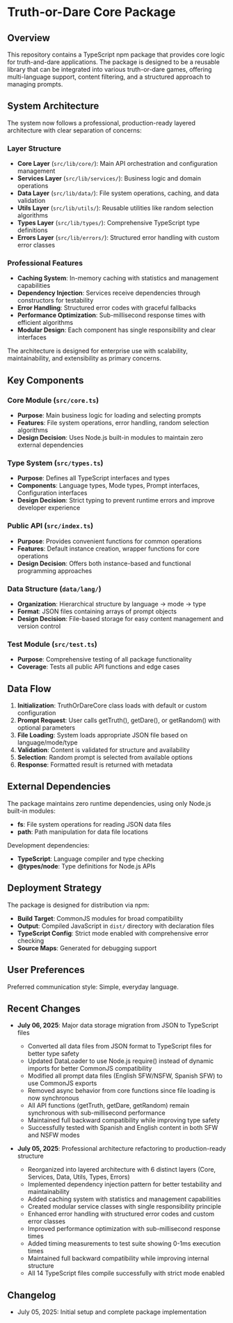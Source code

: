 # Truth-or-Dare Core Package

## Overview

This repository contains a TypeScript npm package that provides core logic for truth-and-dare applications. The package is designed to be a reusable library that can be integrated into various truth-or-dare games, offering multi-language support, content filtering, and a structured approach to managing prompts.

## System Architecture

The system now follows a professional, production-ready layered architecture with clear separation of concerns:

### Layer Structure
- **Core Layer** (`src/lib/core/`): Main API orchestration and configuration management
- **Services Layer** (`src/lib/services/`): Business logic and domain operations  
- **Data Layer** (`src/lib/data/`): File system operations, caching, and data validation
- **Utils Layer** (`src/lib/utils/`): Reusable utilities like random selection algorithms
- **Types Layer** (`src/lib/types/`): Comprehensive TypeScript type definitions
- **Errors Layer** (`src/lib/errors/`): Structured error handling with custom error classes

### Professional Features
- **Caching System**: In-memory caching with statistics and management capabilities
- **Dependency Injection**: Services receive dependencies through constructors for testability
- **Error Handling**: Structured error codes with graceful fallbacks
- **Performance Optimization**: Sub-millisecond response times with efficient algorithms
- **Modular Design**: Each component has single responsibility and clear interfaces

The architecture is designed for enterprise use with scalability, maintainability, and extensibility as primary concerns.

## Key Components

### Core Module (`src/core.ts`)
- **Purpose**: Main business logic for loading and selecting prompts
- **Features**: File system operations, error handling, random selection algorithms
- **Design Decision**: Uses Node.js built-in modules to maintain zero external dependencies

### Type System (`src/types.ts`)
- **Purpose**: Defines all TypeScript interfaces and types
- **Components**: Language types, Mode types, Prompt interfaces, Configuration interfaces
- **Design Decision**: Strict typing to prevent runtime errors and improve developer experience

### Public API (`src/index.ts`)
- **Purpose**: Provides convenient functions for common operations
- **Features**: Default instance creation, wrapper functions for core operations
- **Design Decision**: Offers both instance-based and functional programming approaches

### Data Structure (`data/lang/`)
- **Organization**: Hierarchical structure by language → mode → type
- **Format**: JSON files containing arrays of prompt objects
- **Design Decision**: File-based storage for easy content management and version control

### Test Module (`src/test.ts`)
- **Purpose**: Comprehensive testing of all package functionality
- **Coverage**: Tests all public API functions and edge cases

## Data Flow

1. **Initialization**: TruthOrDareCore class loads with default or custom configuration
2. **Prompt Request**: User calls getTruth(), getDare(), or getRandom() with optional parameters
3. **File Loading**: System loads appropriate JSON file based on language/mode/type
4. **Validation**: Content is validated for structure and availability
5. **Selection**: Random prompt is selected from available options
6. **Response**: Formatted result is returned with metadata

## External Dependencies

The package maintains zero runtime dependencies, using only Node.js built-in modules:
- **fs**: File system operations for reading JSON data files
- **path**: Path manipulation for data file locations

Development dependencies:
- **TypeScript**: Language compiler and type checking
- **@types/node**: Type definitions for Node.js APIs

## Deployment Strategy

The package is designed for distribution via npm:
- **Build Target**: CommonJS modules for broad compatibility
- **Output**: Compiled JavaScript in `dist/` directory with declaration files
- **TypeScript Config**: Strict mode enabled with comprehensive error checking
- **Source Maps**: Generated for debugging support

## User Preferences

Preferred communication style: Simple, everyday language.

## Recent Changes

- **July 06, 2025**: Major data storage migration from JSON to TypeScript files
  - Converted all data files from JSON format to TypeScript files for better type safety
  - Updated DataLoader to use Node.js require() instead of dynamic imports for better CommonJS compatibility
  - Modified all prompt data files (English SFW/NSFW, Spanish SFW) to use CommonJS exports
  - Removed async behavior from core functions since file loading is now synchronous
  - All API functions (getTruth, getDare, getRandom) remain synchronous with sub-millisecond performance
  - Maintained full backward compatibility while improving type safety
  - Successfully tested with Spanish and English content in both SFW and NSFW modes

- **July 05, 2025**: Professional architecture refactoring to production-ready structure
  - Reorganized into layered architecture with 6 distinct layers (Core, Services, Data, Utils, Types, Errors)
  - Implemented dependency injection pattern for better testability and maintainability
  - Added caching system with statistics and management capabilities
  - Created modular service classes with single responsibility principle
  - Enhanced error handling with structured error codes and custom error classes
  - Improved performance optimization with sub-millisecond response times
  - Added timing measurements to test suite showing 0-1ms execution times
  - Maintained full backward compatibility while improving internal structure
  - All 14 TypeScript files compile successfully with strict mode enabled

## Changelog

- July 05, 2025: Initial setup and complete package implementation